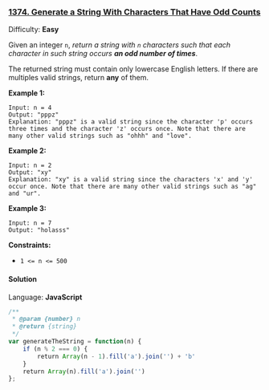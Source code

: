 ### [1374\. Generate a String With Characters That Have Odd Counts](https://leetcode.com/problems/generate-a-string-with-characters-that-have-odd-counts/)

Difficulty: **Easy**


Given an integer `n`, _return a string with `n` characters such that each character in such string occurs **an odd number of times**_.

The returned string must contain only lowercase English letters. If there are multiples valid strings, return **any** of them.  

**Example 1:**

```
Input: n = 4
Output: "pppz"
Explanation: "pppz" is a valid string since the character 'p' occurs three times and the character 'z' occurs once. Note that there are many other valid strings such as "ohhh" and "love".
```

**Example 2:**

```
Input: n = 2
Output: "xy"
Explanation: "xy" is a valid string since the characters 'x' and 'y' occur once. Note that there are many other valid strings such as "ag" and "ur".
```

**Example 3:**

```
Input: n = 7
Output: "holasss"
```

**Constraints:**

*   `1 <= n <= 500`


#### Solution

Language: **JavaScript**

```javascript
/**
 * @param {number} n
 * @return {string}
 */
var generateTheString = function(n) {
    if (n % 2 === 0) {
        return Array(n - 1).fill('a').join('') + 'b'
    }
    return Array(n).fill('a').join('')
};
```